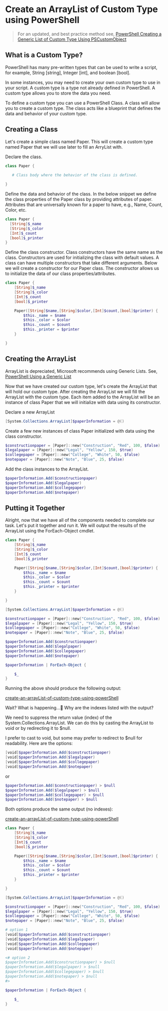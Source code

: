 # Create an ArrayList of Custom Type using PowerShell

> For an updated, and best practice method see, [PowerShell Creating a Generic List of Custom Type Using PSCustomObject](PowerShell%20Creating%20a%20Generic%20List%20of%20Custom%20Type%20Using%20PSCustomObject.md)

## What is a Custom Type?

PowerShell has many pre-written types that can be used to write a script, for example, String [string], Integer [int], and boolean [bool].

In some instances, you may need to create your own custom type to use in your script. A custom type is a type not already defined in PowerShell. A custom type allows you to store the data you need.

To define a custom type you can use a PowerShell Class. A class will allow you to create a custom type. The class acts like a blueprint that defines the data and behavior of your custom type.

## Creating a Class

Let's create a simple class named Paper. This will create a custom type named Paper that we will use later to fill an ArryList with.

Declare the class.

```powershell
class Paper {
 
   # Class body where the behavior of the class is defined.

}
```

Define the data and behavior of the class. In the below snippet we define the class properties of the Paper class by providing attributes of paper. Attributes that are universally known for a paper to have, e.g., Name, Count, Color, etc.

```powershell
class Paper {
  [String]$_name
  [String]$_color
  [Int]$_count
  [bool]$_printer
}
```

Define the class constructor. Class constructors have the same name as the class. Constructors are used for initializing the class with default values. A class can have multiple constructors that take different arguments. Below we will create a constructor for our Paper class. The constructor allows us to initialize the data of our class properties/attributes.

```powershell
class Paper {
    [String]$_name
    [String]$_color
    [Int]$_count
    [bool]$_printer

    Paper([String]$name,[String]$color,[Int]$count,[bool]$printer) {
        $this._name = $name
        $this._color = $color
        $this._count = $count
        $this._printer = $printer
    }

}
```

## Creating the ArrayList

ArrayList is depreciated, Microsoft recommends using Generic Lists. See, [PowerShell Using a Generic List](PowerShell%20Using%20a%20Generic%20List.md)

Now that we have created our custom type, let's create the ArrayList that will hold our custom type. After creating the ArrayList we will fill the ArrayList with the custom type. Each item added to the ArrayList will be an instance of class Paper that we will initialize with data using its constructor.

Declare a new ArrayList

```powershell
[System.Collections.ArrayList]$paperInformation = @()
```

Create a few new instances of class Paper initialized with data using the class constructor.

```powershell
$constructionpaper = [Paper]::new("Construction", "Red", 100, $false)
$legalpaper = [Paper]::new("Legal", "Yellow", 150, $true)
$collegepaper = [Paper]::new("College", "White", 50, $false)
$notepaper = [Paper]::new("Note", "Blue", 25, $false)
```

Add the class instances to the ArrayList.

```powershell
$paperInformation.Add($constructionpaper)
$paperInformation.Add($legalpaper)
$paperInformation.Add($collegepaper)
$paperInformation.Add($notepaper)
```

## Putting it Together

Alright, now that we have all of the components needed to complete our task. Let's put it together and run it. We will output the results of the ArrayList using the ForEach-Object cmdlet.

```powershell
class Paper {
    [String]$_name
    [String]$_color
    [Int]$_count
    [bool]$_printer

    Paper([String]$name,[String]$color,[Int]$count,[bool]$printer) {
        $this._name = $name
        $this._color = $color
        $this._count = $count
        $this._printer = $printer
    }

}

[System.Collections.ArrayList]$paperInformation = @()

$constructionpaper = [Paper]::new("Construction", "Red", 100, $false)
$legalpaper = [Paper]::new("Legal", "Yellow", 150, $true)
$collegepaper = [Paper]::new("College", "White", 50, $false)
$notepaper = [Paper]::new("Note", "Blue", 25, $false)

$paperInformation.Add($constructionpaper)
$paperInformation.Add($legalpaper)
$paperInformation.Add($collegepaper)
$paperInformation.Add($notepaper)

$paperInformation | ForEach-Object {

    $_
}
```

Running the above should produce the following output:

[create-an-arrayList-of-custom-type-using-powerShell](../Media/create-an-arraylist-of-custom-type-using-powerShell/create-an-arrayList-of-custom-type-using-powerShell.png)

Wait? What is happening...🤔 Why are the indexes listed with the output?

We need to suppress the return value (index) of the System.Collections.ArrayList. We can do this by casting the ArrayList to void or by redirecting it to $null.

I prefer to cast to void, but some may prefer to redirect to $null for readability. Here are the options:

```powershell
[void]$paperInformation.Add($constructionpaper)
[void]$paperInformation.Add($legalpaper)
[void]$paperInformation.Add($collegepaper)
[void]$paperInformation.Add($notepaper)
```

or

```powershell
$paperInformation.Add($constructionpaper) > $null
$paperInformation.Add($legalpaper) > $null
$paperInformation.Add($collegepaper) > $null
$paperInformation.Add($notepaper) > $null
```

Both options produce the same output (no indexes):

[create-an-arrayList-of-custom-type-using-powerShell](../Media/create-an-arraylist-of-custom-type-using-powerShell/create-an-arrayList-of-custom-type-using-powerShell0.png)


```powershell
class Paper {
    [String]$_name
    [String]$_color
    [Int]$_count
    [bool]$_printer

    Paper([String]$name,[String]$color,[Int]$count,[bool]$printer) {
        $this._name = $name
        $this._color = $color
        $this._count = $count
        $this._printer = $printer
    }

}

[System.Collections.ArrayList]$paperInformation = @()

$constructionpaper = [Paper]::new("Construction", "Red", 100, $false)
$legalpaper = [Paper]::new("Legal", "Yellow", 150, $true)
$collegepaper = [Paper]::new("College", "White", 50, $false)
$notepaper = [Paper]::new("Note", "Blue", 25, $false)

# option 1
[void]$paperInformation.Add($constructionpaper)
[void]$paperInformation.Add($legalpaper)
[void]$paperInformation.Add($collegepaper)
[void]$paperInformation.Add($notepaper)

<# option 2
$paperInformation.Add($constructionpaper) > $null
$paperInformation.Add($legalpaper) > $null
$paperInformation.Add($collegepaper) > $null
$paperInformation.Add($notepaper) > $null
#>

$paperInformation | ForEach-Object {

    $_
}
```